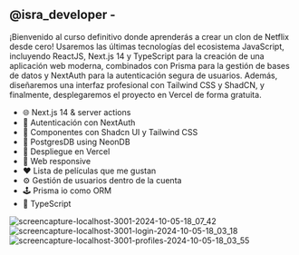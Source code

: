 ## @isra_developer -
¡Bienvenido al curso definitivo donde aprenderás a crear un clon de Netflix desde cero! Usaremos las últimas tecnologías del ecosistema JavaScript, incluyendo ReactJS, Next.js 14 y TypeScript para la creación de una aplicación web moderna, combinados con Prisma para la gestión de bases de datos y NextAuth para la autenticación segura de usuarios. Además, diseñaremos una interfaz profesional con Tailwind CSS y ShadCN, y finalmente, desplegaremos el proyecto en Vercel de forma gratuita.


- 🌐 Next.js 14 & server actions
- 🔐  Autenticación con NextAuth
- 🎨 Componentes con Shadcn UI y Tailwind CSS
- 💾 PostgresDB using NeonDB
- 🚀 Despliegue en Vercel
- 📱 Web responsive
- ❤️ Lista de películas que me gustan
- ⚙️ Gestión de usuarios dentro de la cuenta
- 🕹️ Prisma io como ORM
- 🔗 TypeScript

![screencapture-localhost-3001-2024-10-05-18_07_42](https://github.com/user-attachments/assets/635413bb-5f6e-4367-928e-ce945e5f469b)
![screencapture-localhost-3001-login-2024-10-05-18_03_18](https://github.com/user-attachments/assets/b3231f84-bf74-46a7-ac46-5e263dab21a1)
![screencapture-localhost-3001-profiles-2024-10-05-18_03_55](https://github.com/user-attachments/assets/90876862-ee70-482b-9f21-f2d2c373a989)

